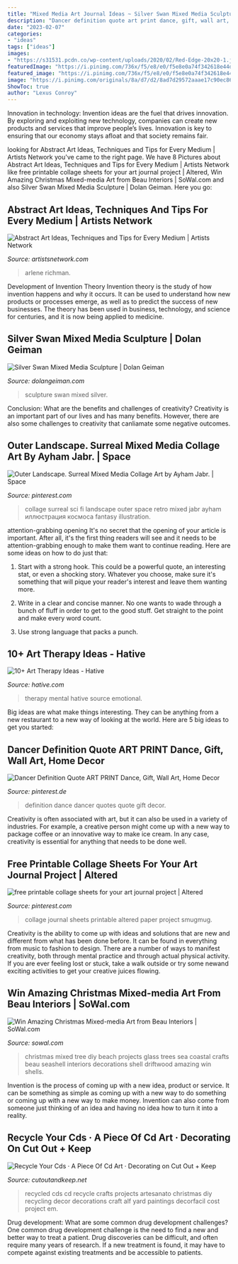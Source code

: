 ```yaml
---
title: "Mixed Media Art Journal Ideas ~ Silver Swan Mixed Media Sculpture"
description: "Dancer definition quote art print dance, gift, wall art, home decor"
date: "2023-02-07"
categories:
- "ideas"
tags: ["ideas"]
images:
- "https://s31531.pcdn.co/wp-content/uploads/2020/02/Red-Edge-20x20-1.jpg.optimal.jpg"
featuredImage: "https://i.pinimg.com/736x/f5/e8/e0/f5e8e0a74f342618e44d2b763149f6b5.jpg"
featured_image: "https://i.pinimg.com/736x/f5/e8/e0/f5e8e0a74f342618e44d2b763149f6b5.jpg"
image: "https://i.pinimg.com/originals/8a/d7/d2/8ad7d29572aaae17c90ec867be97ecfe.jpg"
ShowToc: true
author: "Lexus Conroy"
---
```



Innovation in technology:
Invention ideas are the fuel that drives innovation. By exploring and exploiting new technology, companies can create new products and services that improve people’s lives. Innovation is key to ensuring that our economy stays afloat and that society remains fair.

	

		
looking for Abstract Art Ideas, Techniques and Tips for Every Medium | Artists Network you've came to the right page. We have 8 Pictures about Abstract Art Ideas, Techniques and Tips for Every Medium | Artists Network like free printable collage sheets for your art journal project | Altered, Win Amazing Christmas Mixed-media Art from Beau Interiors | SoWal.com and also Silver Swan Mixed Media Sculpture | Dolan Geiman. Here you go:
		
    
## Abstract Art Ideas, Techniques And Tips For Every Medium | Artists Network

<img loading=lazy src="https://s31531.pcdn.co/wp-content/uploads/2020/02/Red-Edge-20x20-1.jpg.optimal.jpg" onerror="this.onerror=null;this.src='https://tse1.mm.bing.net/th?id=OIP.KezMprdcOS6MxLeb3Fnl2AHaHY&amp;pid=15.1';" alt="Abstract Art Ideas, Techniques and Tips for Every Medium | Artists Network">

_Source: artistsnetwork.com_

>arlene richman. 

	

Development of Invention Theory
Invention theory is the study of how invention happens and why it occurs. It can be used to understand how new products or processes emerge, as well as to predict the success of new businesses. The theory has been used in business, technology, and science for centuries, and it is now being applied to medicine.

    
## Silver Swan Mixed Media Sculpture | Dolan Geiman

<img loading=lazy src="https://cdn.shopify.com/s/files/1/0385/2945/products/Dolan_Geiman_6826-B_1024x1024.jpg?v=1500415286" onerror="this.onerror=null;this.src='https://tse4.mm.bing.net/th?id=OIP.aYP1kfI7zOgedeHI2hjrbgHaE8&amp;pid=15.1';" alt="Silver Swan Mixed Media Sculpture | Dolan Geiman">

_Source: dolangeiman.com_

>sculpture swan mixed silver. 

	

Conclusion: What are the benefits and challenges of creativity?
Creativity is an important part of our lives and has many benefits. However, there are also some challenges to creativity that canliamate some negative outcomes.

    
## Outer Landscape. Surreal Mixed Media Collage Art By Ayham Jabr. | Space

<img loading=lazy src="https://i.pinimg.com/736x/1a/7f/8c/1a7f8c35060b507440886d1aac2d6778.jpg" onerror="this.onerror=null;this.src='https://tse1.mm.bing.net/th?id=OIP.YbWMa7sEPbHi9WrAoK_KzAAAAA&amp;pid=15.1';" alt="Outer Landscape. Surreal Mixed Media Collage Art by Ayham Jabr. | Space">

_Source: pinterest.com_

>collage surreal sci fi landscape outer space retro mixed jabr ayham иллюстрация космоса fantasy illustration. 

	

attention-grabbing opening
It's no secret that the opening of your article is important. After all, it's the first thing readers will see and it needs to be attention-grabbing enough to make them want to continue reading. Here are some ideas on how to do just that:
1. Start with a strong hook. This could be a powerful quote, an interesting stat, or even a shocking story. Whatever you choose, make sure it's something that will pique your reader's interest and leave them wanting more.

2. Write in a clear and concise manner. No one wants to wade through a bunch of fluff in order to get to the good stuff. Get straight to the point and make every word count.

3. Use strong language that packs a punch.

    
## 10+ Art Therapy Ideas - Hative

<img loading=lazy src="https://hative.com/wp-content/uploads/2014/05/art-therapy-ideas/12-art-therapy-ideas.jpg" onerror="this.onerror=null;this.src='https://tse4.mm.bing.net/th?id=OIP.7hIxjGXegd7aaFnlzaj2qAAAAA&amp;pid=15.1';" alt="10+ Art Therapy Ideas - Hative">

_Source: hative.com_

>therapy mental hative source emotional. 

	

Big ideas are what make things interesting. They can be anything from a new restaurant to a new way of looking at the world. Here are 5 big ideas to get you started: 

    
## Dancer Definition Quote ART PRINT Dance, Gift, Wall Art, Home Decor

<img loading=lazy src="https://i.pinimg.com/736x/f5/e8/e0/f5e8e0a74f342618e44d2b763149f6b5.jpg" onerror="this.onerror=null;this.src='https://tse3.mm.bing.net/th?id=OIP.96S34QVUbu69zWeGWPU5NwHaJ_&amp;pid=15.1';" alt="Dancer Definition Quote ART PRINT Dance, Gift, Wall Art, Home Decor">

_Source: pinterest.de_

>definition dance dancer quotes quote gift decor. 

	

Creativity is often associated with art, but it can also be used in a variety of industries. For example, a creative person might come up with a new way to package coffee or an innovative way to make ice cream. In any case, creativity is essential for anything that needs to be done well.

    
## Free Printable Collage Sheets For Your Art Journal Project | Altered

<img loading=lazy src="https://i.pinimg.com/originals/8a/d7/d2/8ad7d29572aaae17c90ec867be97ecfe.jpg" onerror="this.onerror=null;this.src='https://tse2.mm.bing.net/th?id=OIP.DQRHm-7MgF83TjOqGG45sQHaKN&amp;pid=15.1';" alt="free printable collage sheets for your art journal project | Altered">

_Source: pinterest.com_

>collage journal sheets printable altered paper project smugmug. 

	

Creativity is the ability to come up with ideas and solutions that are new and different from what has been done before. It can be found in everything from music to fashion to design. There are a number of ways to manifest creativity, both through mental practice and through actual physical activity. If you are ever feeling lost or stuck, take a walk outside or try some newand exciting activities to get your creative juices flowing.

    
## Win Amazing Christmas Mixed-media Art From Beau Interiors | SoWal.com

<img loading=lazy src="http://sowal.com/sites/default/files/styles/_bohr-body-image-full-width/public/beau-tree-600.jpg" onerror="this.onerror=null;this.src='https://tse2.mm.bing.net/th?id=OIP.yzkzDp_aqVuF7Cxis_pjcAHaKZ&amp;pid=15.1';" alt="Win Amazing Christmas Mixed-media Art from Beau Interiors | SoWal.com">

_Source: sowal.com_

>christmas mixed tree diy beach projects glass trees sea coastal crafts beau seashell interiors decorations shell driftwood amazing win shells. 

	

Invention is the process of coming up with a new idea, product or service. It can be something as simple as coming up with a new way to do something or coming up with a new way to make money. Invention can also come from someone just thinking of an idea and having no idea how to turn it into a reality.

    
## Recycle Your Cds · A Piece Of Cd Art · Decorating On Cut Out + Keep

<img loading=lazy src="http://images.coplusk.net/project_images/70785/image/100_0348_1287553122.jpg" onerror="this.onerror=null;this.src='https://tse3.mm.bing.net/th?id=OIP.AaJCB3CHfCK5h7MjbUbqHQHaJ4&amp;pid=15.1';" alt="Recycle Your Cds · A Piece Of Cd Art · Decorating on Cut Out + Keep">

_Source: cutoutandkeep.net_

>recycled cds cd recycle crafts projects artesanato christmas diy recycling decor decorations craft alf yard paintings decorfacil cost project em. 

	

Drug development: What are some common drug development challenges?
One common drug development challenge is the need to find a new and better way to treat a patient. Drug discoveries can be difficult, and often require many years of research. If a new treatment is found, it may have to compete against existing treatments and be accessible to patients.

